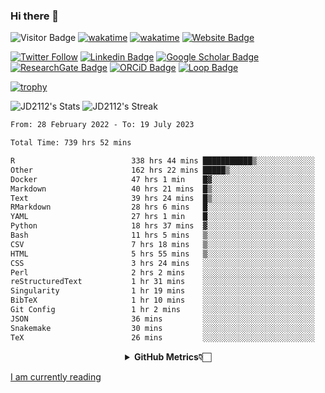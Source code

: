 ### Hi there 👋
![Visitor Badge](https://visitor-badge.laobi.icu/badge?page_id=JD2112.JD2112)
[![wakatime](https://github.com/JD2112/JD2112/actions/workflows/waka-readme.yml/badge.svg)](https://github.com/JD2112/JD2112/actions/workflows/waka-readme.yml)
[![wakatime](https://wakatime.com/badge/user/fe95275f-909a-4147-a45d-624981173898.svg)](https://wakatime.com/@fe95275f-909a-4147-a45d-624981173898)
[![Website Badge](https://img.shields.io/badge/website-informational?style=flat-square)](http://jyotirmoydas.netlify.app)

[![Twitter Follow](https://img.shields.io/twitter/follow/jyotirmoy21?style=social)](https://twitter.com/jyotirmoy21)
[![Linkedin Badge](https://img.shields.io/badge/-jyotirmoy-blue?style=plastic&logo=Linkedin&logoColor=white&link=https://www.linkedin.com/in/dasjyotirmoy/)](https://www.linkedin.com/in/dasjyotirmoy/)
[![Google Scholar Badge](https://img.shields.io/badge/-jyotirmoy-blue?style=plastic&logo=GoogleScholar&logoColor=white&link=https://scholar.google.se/citations?user=IMBYOv8AAAAJ&hl=en)](https://scholar.google.se/citations?user=IMBYOv8AAAAJ&hl=en)
[![ResearchGate Badge](https://img.shields.io/badge/-jyotirmoy-cyan?style=plastic&logo=ResearchGate&logoColor=white&link=https://www.researchgate.net/profile/Jyotirmoy-Das-3)](https://www.researchgate.net/profile/Jyotirmoy-Das-3)
[![ORCiD Badge](https://img.shields.io/badge/-jyotirmoy-green?style=plastic&logo=orcid&logoColor=white&link=https://orcid.org/0000-0002-5649-4658)](https://orcid.org/0000-0002-5649-4658)
[![Loop Badge](https://img.shields.io/badge/-jyotirmoy-orange?style=plastic&logo=Loop&logoColor=white&link=https://loop.frontiersin.org/people/1519976/overview)](https://loop.frontiersin.org/people/1519976/overview)

[![trophy](https://github-profile-trophy.vercel.app/?username=JD2112)](https://github.com/ryo-ma/github-profile-trophy)

<!--
**JD2112/JD2112** is a ✨ _special_ ✨ repository because its `README.md` (this file) appears on your GitHub profile.

Here are some ideas to get you started:

- 🔭 I’m currently working on ...
- 🌱 I’m currently learning ...
- 👯 I’m looking to collaborate on ...
- 🤔 I’m looking for help with ...
- 💬 Ask me about ...
- 📫 How to reach me: ...
- 😄 Pronouns: ...
- ⚡ Fun fact: ...
![JD2112's Top Languages](https://github-readme-stats.vercel.app/api/top-langs/?username=JD2112&theme=vue-dark&show_icons=true&hide_border=true&layout=compact)
-->
![JD2112's Stats](https://github-readme-stats.vercel.app/api?username=JD2112&theme=vue-dark&show_icons=true&hide_border=true&count_private=true)
![JD2112's Streak](https://github-readme-streak-stats.herokuapp.com/?user=JD2112&theme=vue-dark&hide_border=true)





<!--START_SECTION:waka-->

```txt
From: 28 February 2022 - To: 19 July 2023

Total Time: 739 hrs 52 mins

R                          338 hrs 44 mins ███████████▒░░░░░░░░░░░░░   45.78 %
Other                      162 hrs 22 mins █████▒░░░░░░░░░░░░░░░░░░░   21.95 %
Docker                     47 hrs 1 min    █▓░░░░░░░░░░░░░░░░░░░░░░░   06.36 %
Markdown                   40 hrs 21 mins  █▒░░░░░░░░░░░░░░░░░░░░░░░   05.46 %
Text                       39 hrs 24 mins  █▒░░░░░░░░░░░░░░░░░░░░░░░   05.33 %
RMarkdown                  28 hrs 6 mins   █░░░░░░░░░░░░░░░░░░░░░░░░   03.80 %
YAML                       27 hrs 1 min    █░░░░░░░░░░░░░░░░░░░░░░░░   03.65 %
Python                     18 hrs 37 mins  ▓░░░░░░░░░░░░░░░░░░░░░░░░   02.52 %
Bash                       11 hrs 5 mins   ▒░░░░░░░░░░░░░░░░░░░░░░░░   01.50 %
CSV                        7 hrs 18 mins   ▒░░░░░░░░░░░░░░░░░░░░░░░░   00.99 %
HTML                       5 hrs 55 mins   ▒░░░░░░░░░░░░░░░░░░░░░░░░   00.80 %
CSS                        3 hrs 24 mins   ░░░░░░░░░░░░░░░░░░░░░░░░░   00.46 %
Perl                       2 hrs 2 mins    ░░░░░░░░░░░░░░░░░░░░░░░░░   00.28 %
reStructuredText           1 hr 31 mins    ░░░░░░░░░░░░░░░░░░░░░░░░░   00.21 %
Singularity                1 hr 19 mins    ░░░░░░░░░░░░░░░░░░░░░░░░░   00.18 %
BibTeX                     1 hr 10 mins    ░░░░░░░░░░░░░░░░░░░░░░░░░   00.16 %
Git Config                 1 hr 2 mins     ░░░░░░░░░░░░░░░░░░░░░░░░░   00.14 %
JSON                       36 mins         ░░░░░░░░░░░░░░░░░░░░░░░░░   00.08 %
Snakemake                  30 mins         ░░░░░░░░░░░░░░░░░░░░░░░░░   00.07 %
TeX                        26 mins         ░░░░░░░░░░░░░░░░░░░░░░░░░   00.06 %
```

<!--END_SECTION:waka-->

<div align="center">
    <details>
        <summary><b>GitHub Metrics👇🏻</b></summary>
    <br>
        
[Get Details](https://metrics.lecoq.io/insights/JD2112)
    </details>
</div>

<a target="_blank" href="https://www.goodreads.com/user/show/21242415-jyotirmoy-das">I am currently reading</a>


